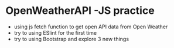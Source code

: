 # OpenWeatherAPI -JS practice
- using js fetch function to get open API data from Open Weather 
- try to using ESlint for the first time
- try to using Bootstrap and explore 3 new things 
